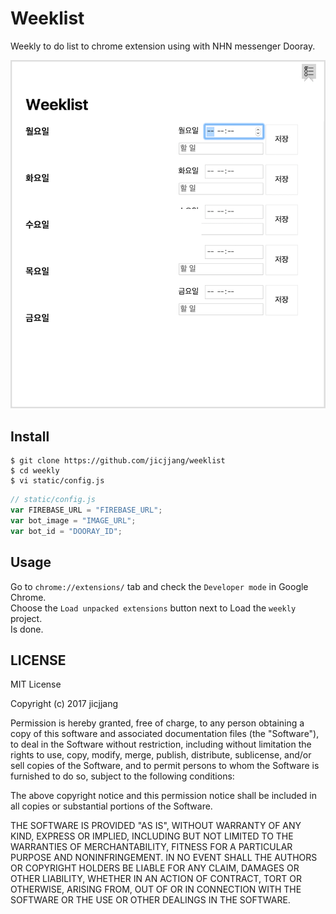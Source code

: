 # Weeklist

Weekly to do list to chrome extension using with NHN messenger Dooray.

![Usage](static/capture.png)

## Install

~~~shell
$ git clone https://github.com/jicjjang/weeklist
$ cd weekly
$ vi static/config.js
~~~

~~~javascript
// static/config.js
var FIREBASE_URL = "FIREBASE_URL";
var bot_image = "IMAGE_URL";
var bot_id = "DOORAY_ID";
~~~

## Usage

Go to `chrome://extensions/` tab and check the `Developer mode` in Google Chrome.  
Choose the `Load unpacked extensions` button next to Load the `weekly` project.  
Is done.

## LICENSE

MIT License

Copyright (c) 2017 jicjjang

Permission is hereby granted, free of charge, to any person obtaining a copy
of this software and associated documentation files (the "Software"), to deal
in the Software without restriction, including without limitation the rights
to use, copy, modify, merge, publish, distribute, sublicense, and/or sell
copies of the Software, and to permit persons to whom the Software is
furnished to do so, subject to the following conditions:

The above copyright notice and this permission notice shall be included in all
copies or substantial portions of the Software.

THE SOFTWARE IS PROVIDED "AS IS", WITHOUT WARRANTY OF ANY KIND, EXPRESS OR
IMPLIED, INCLUDING BUT NOT LIMITED TO THE WARRANTIES OF MERCHANTABILITY,
FITNESS FOR A PARTICULAR PURPOSE AND NONINFRINGEMENT. IN NO EVENT SHALL THE
AUTHORS OR COPYRIGHT HOLDERS BE LIABLE FOR ANY CLAIM, DAMAGES OR OTHER
LIABILITY, WHETHER IN AN ACTION OF CONTRACT, TORT OR OTHERWISE, ARISING FROM,
OUT OF OR IN CONNECTION WITH THE SOFTWARE OR THE USE OR OTHER DEALINGS IN THE
SOFTWARE.
